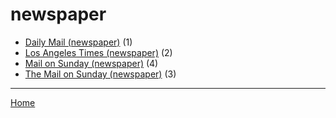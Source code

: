 # newspaper

  * [Daily Mail (newspaper)](../newspaper/daily-mail/index.md) (1)
  * [Los Angeles Times (newspaper)](../newspaper/los-angeles-times/index.md) (2)
  * [Mail on Sunday (newspaper)](../newspaper/mail-on-sunday/index.md) (4)
  * [The Mail on Sunday (newspaper)](../newspaper/the-mail-on-sunday/index.md) (3)

----

[Home](../index.md)
